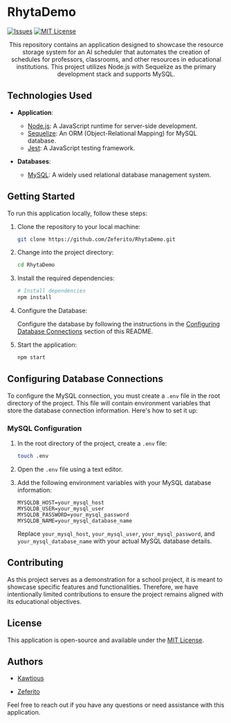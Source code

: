 # RhytaDemo

[issues-shield]: https://img.shields.io/github/issues/Zeferito/RhytaDemo.svg?style=for-the-badge

[issues-url]: https://github.com/Zeferito/RhytaDemo/issues

[license-shield]: https://img.shields.io/github/license/Zeferito/RhytaDemo.svg?style=for-the-badge

[license-url]: https://github.com/Zeferito/RhytaDemo/blob/master/LICENSE

[![Issues][issues-shield]][issues-url]
[![MIT License][license-shield]][license-url]

<div align="center">
    <p align="center">
        This repository contains an application designed to showcase the resource storage system for an AI scheduler that automates the creation of schedules for professors, classrooms, and other resources in educational institutions. This project utilizes Node.js with Sequelize as the primary development stack and supports MySQL.
    </p>
</div>

## Technologies Used

- **Application**:
    - [Node.js](https://nodejs.org/): A JavaScript runtime for server-side development.
    - [Sequelize](https://sequelize.org/): An ORM (Object-Relational Mapping) for MySQL database.
    - [Jest](https://jestjs.io/): A JavaScript testing framework.

- **Databases**:
    - [MySQL](https://www.mysql.com/): A widely used relational database management system.

## Getting Started

To run this application locally, follow these steps:

1. Clone the repository to your local machine:

    ```bash
    git clone https://github.com/Zeferito/RhytaDemo.git
    ```

2. Change into the project directory:

    ```bash
    cd RhytaDemo
    ```

3. Install the required dependencies:

    ```bash
    # Install dependencies
    npm install
    ```

4. Configure the Database:

   Configure the database by following the instructions in the [Configuring Database Connections](#configuring-database-connections) section of this README.

5. Start the application:

    ```bash
    npm start
    ```

## Configuring Database Connections

To configure the MySQL connection, you must create a `.env` file in the root directory of the project. This file will contain environment variables that store the database connection information. Here's how to set it up:

### MySQL Configuration

1. In the root directory of the project, create a `.env` file:

    ```bash
    touch .env
    ```

2. Open the `.env` file using a text editor.

3. Add the following environment variables with your MySQL database information:

    ```plaintext
    MYSQLDB_HOST=your_mysql_host
    MYSQLDB_USER=your_mysql_user
    MYSQLDB_PASSWORD=your_mysql_password
    MYSQLDB_NAME=your_mysql_database_name
    ```

   Replace `your_mysql_host`, `your_mysql_user`, `your_mysql_password`, and `your_mysql_database_name` with your actual
   MySQL database details.

## Contributing

As this project serves as a demonstration for a school project, it is meant to showcase specific features and
functionalities. Therefore, we have intentionally limited contributions to ensure the project remains aligned with its
educational objectives.

## License

This application is open-source and available under the [MIT License](LICENSE).

## Authors

- [Kawtious](https://github.com/Kawtious)

- [Zeferito](https://github.com/Zeferito)

Feel free to reach out if you have any questions or need assistance with this application.
